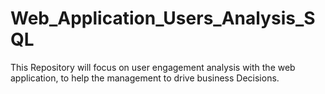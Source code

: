 # Web_Application_Users_Analysis_SQL
This Repository will focus on user engagement analysis with the web application, to help the management to drive business Decisions.
